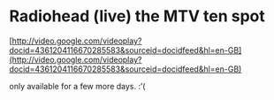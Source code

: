 <!--
id: 4732815998
link: http://tumblr.atmos.org/post/4732815998/radiohead-live-the-mtv-ten-spot
slug: radiohead-live-the-mtv-ten-spot
date: Mon Apr 18 2011 17:31:16 GMT-0700 (PDT)
publish: 2011-04-018
tags: 
title: Radiohead (live) the MTV ten spot
-->


Radiohead (live) the MTV ten spot
=================================

[http://video.google.com/videoplay?docid=4361204116670285583&sourceid=docidfeed&hl=en-GB](http://video.google.com/videoplay?docid=4361204116670285583&sourceid=docidfeed&hl=en-GB)

only available for a few more days. :’(

